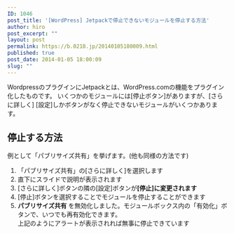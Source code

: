 ```yaml
---
ID: 1046
post_title: '[WordPress] Jetpackで停止できないモジュールを停止する方法'
author: hiro
post_excerpt: ""
layout: post
permalink: https://b.0218.jp/20140105180009.html
published: true
post_date: 2014-01-05 18:00:09
slug: ""
---
```

WordpressのプラグインにJetpackとは、WordPress.comの機能をプラグイン化したものです。
いくつかのモジュールには<span class="text-info">[停止ボタン]</span>がありますが、[さらに詳しく] [設定]しかボタンがなく停止できないモジュールがいくつかあります。
<!--more-->
<h2>停止する方法</h2>
例として「パブリサイズ共有」を挙げます。(他も同様の方法です)
<ol>
<li>「パブリサイズ共有」の[さらに詳しく]を選択します</li>
<li>直下にスライドで説明が表示されます</li>
<li>[さらに詳しく]ボタンの隣の[設定]ボタンが<strong>[停止]に変更されます</strong></li>
<li>[停止]ボタンを選択することでモジュールを停止することができます</li>
<li><div class="alert alert-info"><b>パブリサイズ共有</b> を無効化しました。モジュールボックス内の「有効化」ボタンで、いつでも再有効化できます。</div>
上記のようにアラートが表示されれば無事に停止できています</li>
</ol>